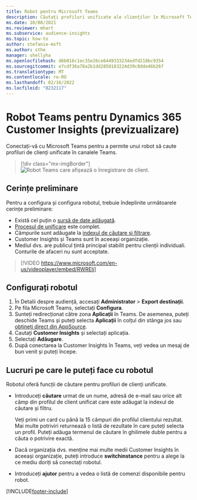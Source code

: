```yaml
---
title: Robot pentru Microsoft Teams
description: Căutați profiluri unificate ale clienților în Microsoft Teams cu ajutorul unui robot.
ms.date: 10/08/2021
ms.reviewer: mhart
ms.subservice: audience-insights
ms.topic: how-to
author: stefanie-msft
ms.author: sthe
manager: shellyha
ms.openlocfilehash: d6b016c1ec35e26ce6449333234edfd218bc9354
ms.sourcegitcommit: e7cdf36a78a2b1dd2850183224d39c8dde46b26f
ms.translationtype: MT
ms.contentlocale: ro-RO
ms.lasthandoff: 02/16/2022
ms.locfileid: "8232117"
---
```

# <a name="teams-bot-for-dynamics-365-customer-insights-preview"></a>Robot Teams pentru Dynamics 365 Customer Insights (previzualizare)

Conectați-vă cu Microsoft Teams pentru a permite unui robot să caute profiluri de clienți unificate în canalele Teams.

> [!div class="mx-imgBorder"]
> ![Robot Teams care afișează o înregistrare de client.](media/teams-bot.png "Robot Teams care afișează o înregistrare de client")

## <a name="prerequisites"></a>Cerințe preliminare

Pentru a configura și configura robotul, trebuie îndeplinite următoarele cerințe preliminare:

- Există cel puțin o [sursă de date adăugată](data-sources.md).
- [Procesul de unificare](data-unification.md) este complet.
- Câmpurile sunt adăugate la [indexul de căutare și filtrare](search-filter-index.md).
- Customer Insights și Teams sunt în aceeași organizație.
- Mediul dvs. are publicul țintă principal stabilit pentru clienții individuali. Conturile de afaceri nu sunt acceptate.


> [!VIDEO https://www.microsoft.com/en-us/videoplayer/embed/RWRElj]
## <a name="configure-the-bot"></a>Configurați robotul

1. În Detalii despre audiență, accesați **Administrator** > **Export destinații**.
1. Pe fila Microsoft Teams, selectați **Configura**.
1. Sunteți redirecționat către zona **Aplicații** în Teams. De asemenea, puteți deschide Teams și puteți selecta **Aplicații** în colțul din stânga jos sau [obțineți direct din AppSource](https://go.microsoft.com/fwlink/?linkid=2124104).
1. Cautați **Customer Insights** și selectați aplicația.
1. Selectați **Adăugare**.
1. După conectarea la Customer Insights în Teams, veți vedea un mesaj de bun venit și puteți începe.

## <a name="things-you-can-do-with-the-bot"></a>Lucruri pe care le puteți face cu robotul

Robotul oferă funcții de căutare pentru profiluri de clienți unificate.

- Introduceți **căutare** urmat de un nume, adresă de e-mail sau orice alt câmp din profilul de client unificat care este adăugat la indexul de căutare și filtru.

  Veți primi un card cu până la 15 câmpuri din profilul clientului rezultat. Mai multe potriviri returnează o listă de rezultate în care puteți selecta un profil. Puteți adăuga termenul de căutare în ghilimele duble pentru a căuta o potrivire exactă.

- Dacă organizația dvs. menține mai multe medii Customer Insights în aceeași organizație, puteți introduce **switchinstance** pentru a alege la ce mediu doriți să conectați robotul.

- Introduceți **ajutor** pentru a vedea o listă de comenzi disponibile pentru robot.  


[!INCLUDE[footer-include](../includes/footer-banner.md)]
